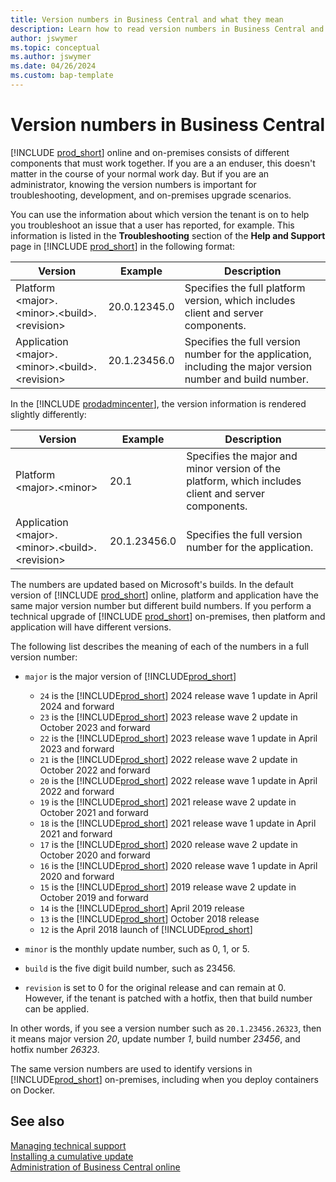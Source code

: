 ```yaml
---
title: Version numbers in Business Central and what they mean
description: Learn how to read version numbers in Business Central and how to understand them when you troubleshoot issues.
author: jswymer
ms.topic: conceptual
ms.author: jswymer
ms.date: 04/26/2024
ms.custom: bap-template
---
```


# Version numbers in Business Central

[!INCLUDE [prod_short](../developer/includes/prod_short.md)] online and on-premises consists of different components that must work together. If you are a an enduser, this doesn't matter in the course of your normal work day. But if you are an administrator, knowing the version numbers is important for troubleshooting, development, and on-premises upgrade scenarios.  

You can use the information about which version the tenant is on to help you troubleshoot an issue that a user has reported, for example. This information is listed in the **Troubleshooting** section of the **Help and Support** page in [!INCLUDE [prod_short](../developer/includes/prod_short.md)] in the following format:

|Version  |Example      |Description                                 |
|---------|-------------|--------------------------------------------|
|Platform \<major>.\<minor>.\<build>.\<revision>|20.0.12345.0 | Specifies the full platform version, which includes client and server components. |
|Application \<major>.\<minor>.\<build>.\<revision>|20.1.23456.0| Specifies the full version number for the application, including the major version number and build number. |

In the [!INCLUDE [prodadmincenter](../developer/includes/prodadmincenter.md)], the version information is rendered slightly differently:

|Version  |Example      |Description                                 |
|---------|-------------|--------------------------------------------|
|Platform  \<major>.\<minor>|20.1 | Specifies the major and minor version of the platform, which includes client and server components. |
|Application \<major>.\<minor>.\<build>.\<revision>|20.1.23456.0 | Specifies the full version number for the application. |

The numbers are updated based on Microsoft's builds. In the default version of [!INCLUDE [prod_short](../developer/includes/prod_short.md)] online, platform and application have the same major version number but different build numbers. If you perform a technical upgrade of [!INCLUDE [prod_short](../developer/includes/prod_short.md)] on-premises, then platform and application will have different versions.  

The following list describes the meaning of each of the numbers in a full version number:

- `major` is the major version of [!INCLUDE[prod_short](../developer/includes/prod_short.md)]
  - `24` is the [!INCLUDE[prod_short](../developer/includes/prod_short.md)] 2024 release wave 1 update in April 2024 and forward
  - `23` is the [!INCLUDE[prod_short](../developer/includes/prod_short.md)] 2023 release wave 2 update in October 2023 and forward
  - `22` is the [!INCLUDE[prod_short](../developer/includes/prod_short.md)] 2023 release wave 1 update in April 2023 and forward
  - `21` is the [!INCLUDE[prod_short](../developer/includes/prod_short.md)] 2022 release wave 2 update in October 2022 and forward
  - `20` is the [!INCLUDE[prod_short](../developer/includes/prod_short.md)] 2022 release wave 1 update in April 2022 and forward
  - `19` is the [!INCLUDE[prod_short](../developer/includes/prod_short.md)] 2021 release wave 2 update in October 2021 and forward
  - `18` is the [!INCLUDE[prod_short](../developer/includes/prod_short.md)] 2021 release wave 1 update in April 2021 and forward
  - `17` is the [!INCLUDE[prod_short](../developer/includes/prod_short.md)] 2020 release wave 2 update in October 2020 and forward
  - `16` is the [!INCLUDE[prod_short](../developer/includes/prod_short.md)] 2020 release wave 1 update in April 2020 and forward
  - `15` is the [!INCLUDE[prod_short](../developer/includes/prod_short.md)] 2019 release wave 2 update in October 2019 and forward
  - `14` is the [!INCLUDE[prod_short](../developer/includes/prod_short.md)] April 2019 release
  - `13` is the [!INCLUDE[prod_short](../developer/includes/prod_short.md)] October 2018 release
  - `12` is the April 2018 launch of [!INCLUDE[prod_short](../developer/includes/prod_short.md)]

- `minor` is the monthly update number, such as 0, 1, or 5.
- `build` is the five digit build number, such as 23456.
- `revision` is set to 0 for the original release and can remain at 0. However, if the tenant is patched with a hotfix, then that build number can be applied.

In other words, if you see a version number such as `20.1.23456.26323`, then it means major version *20*, update number *1*, build number *23456*, and hotfix number *26323*.

The same version numbers are used to identify versions in [!INCLUDE[prod_short](../developer/includes/prod_short.md)] on-premises, including when you deploy containers on Docker.  

## See also

[Managing technical support](manage-technical-support.md)  
[Installing a cumulative update](../upgrade/upgrading-cumulative-update.md)  
[Administration of Business Central online](tenant-administration.md)  
